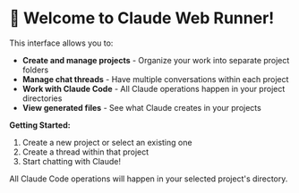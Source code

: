 # 🚀 Welcome to Claude Web Runner!

This interface allows you to:
- **Create and manage projects** - Organize your work into separate project folders
- **Manage chat threads** - Have multiple conversations within each project  
- **Work with Claude Code** - All Claude operations happen in your project directories
- **View generated files** - See what Claude creates in your projects

**Getting Started:**
1. Create a new project or select an existing one
2. Create a thread within that project
3. Start chatting with Claude!

All Claude Code operations will happen in your selected project's directory.